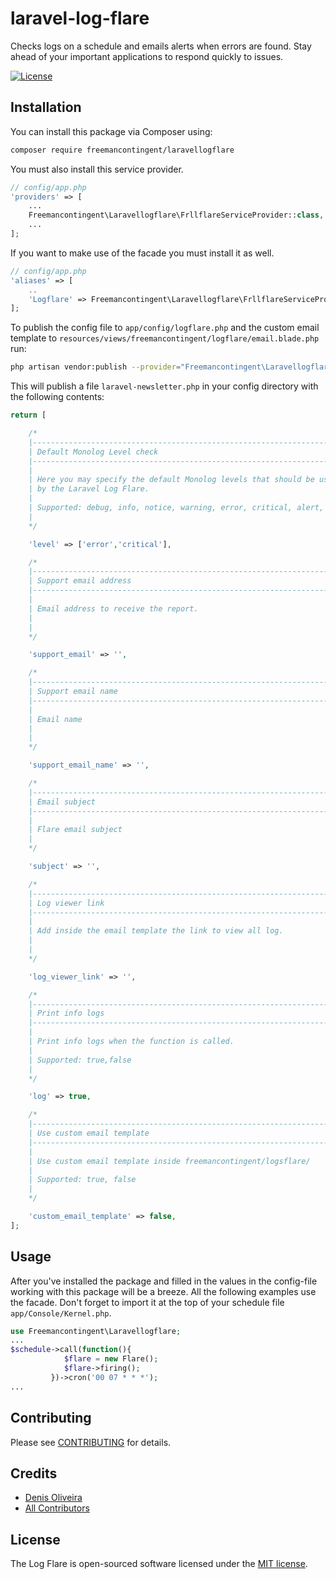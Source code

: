 # laravel-log-flare
Checks logs on a schedule and emails alerts when errors are found.  Stay ahead of your important applications to respond quickly to issues.

[![License](https://poser.pugx.org/laravel/framework/license.svg)](https://raw.githubusercontent.com/freemancontingent/laravellogflare/master/LICENSE)

## Installation
You can install this package via Composer using:

```bash
composer require freemancontingent/laravellogflare
```

You must also install this service provider.

```php
// config/app.php
'providers' => [
    ...
    Freemancontingent\Laravellogflare\FrllflareServiceProvider::class,
    ...
];
```

If you want to make use of the facade you must install it as well.

```php
// config/app.php
'aliases' => [
    ..
    'Logflare' => Freemancontingent\Laravellogflare\FrllflareServiceProvider::class,
];
```

To publish the config file to `app/config/logflare.php` and the custom email template to `resources/views/freemancontingent/logflare/email.blade.php` run:

```bash
php artisan vendor:publish --provider="Freemancontingent\Laravellogflare\FrllflareServiceProvider"
```

This will publish a file `laravel-newsletter.php` in your config directory with the following contents:

```php
return [

    /*
    |--------------------------------------------------------------------------
    | Default Monolog Level check
    |--------------------------------------------------------------------------
    |
    | Here you may specify the default Monolog levels that should be used
    | by the Laravel Log Flare.
    |
    | Supported: debug, info, notice, warning, error, critical, alert, emergency
    |
    */

    'level' => ['error','critical'],

    /*
    |--------------------------------------------------------------------------
    | Support email address
    |--------------------------------------------------------------------------
    |
    | Email address to receive the report.
    |
    |
    */

    'support_email' => '',

    /*
    |--------------------------------------------------------------------------
    | Support email name
    |--------------------------------------------------------------------------
    |
    | Email name
    |
    |
    */

    'support_email_name' => '',

    /*
    |--------------------------------------------------------------------------
    | Email subject
    |--------------------------------------------------------------------------
    |
    | Flare email subject
    |
    */

    'subject' => '',

    /*
    |--------------------------------------------------------------------------
    | Log viewer link
    |--------------------------------------------------------------------------
    |
    | Add inside the email template the link to view all log.
    |
    |
    */

    'log_viewer_link' => '',

    /*
    |--------------------------------------------------------------------------
    | Print info logs
    |--------------------------------------------------------------------------
    |
    | Print info logs when the function is called.
    |
    | Supported: true,false
    |
    */

    'log' => true,

    /*
    |--------------------------------------------------------------------------
    | Use custom email template
    |--------------------------------------------------------------------------
    |
    | Use custom email template inside freemancontingent/logsflare/
    |
    | Supported: true, false
    |
    */

    'custom_email_template' => false,
];
```

## Usage

After you've installed the package and filled in the values in the config-file working with this package will be a breeze. All the following examples use the facade. Don't forget to import it at the top of your schedule file `app/Console/Kernel.php`.

```php
use Freemancontingent\Laravellogflare;
...
$schedule->call(function(){
            $flare = new Flare();
            $flare->firing();
         })->cron('00 07 * * *');
...         
```

## Contributing

Please see [CONTRIBUTING](CONTRIBUTING.md) for details.

## Credits

- [Denis Oliveira](https://github.com/denisolvr)
- [All Contributors](../../contributors)


## License

The Log Flare is open-sourced software licensed under the [MIT license](http://opensource.org/licenses/MIT).
